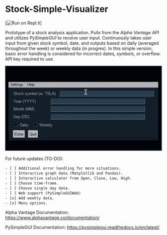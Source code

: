 # Stock-Simple-Visualizer

[![Run on Repl.it](https://repl.it/badge/github/jeremiahbaclig/Stock-Simple-Visualizer)]

Prototype of a stock analysis application. Pulls from the *Alpha Vantage API* and utilizes *PySimpleGUI* to receive user input. Continuously 
takes user input from given stock symbol, date, and outputs based on daily (averaged throughout the week) or weekly data (in progres). 
In this simple version, basic error handling is considered for incorrect dates, symbols, or overflow. API key required to use.

![](media/stonks_prototype2.gif)

For future updates (TO-DO):
```
- [ ] Additional error handling for more situations.
- [ ] Interactive graph data (Matplotlib and Pandas).
- [ ] Interactive calculator from Open, Close, Low, High.
- [ ] Choose time-frame.
- [ ] Choose single day data.
- [ ] Web support (PySimpleGUIWeb)
- [x] Add weekly data.
- [x] Menu options.
```

Alpha Vantage Documentation:
https://www.alphavantage.co/documentation/

PySimpleGUI Documentation:
https://pysimplegui.readthedocs.io/en/latest/

